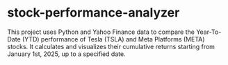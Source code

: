 # stock-performance-analyzer
This project uses Python and Yahoo Finance data to compare the Year-To-Date (YTD) performance of Tesla (TSLA) and Meta Platforms (META) stocks. It calculates and visualizes their cumulative returns starting from January 1st, 2025, up to a specified date.
